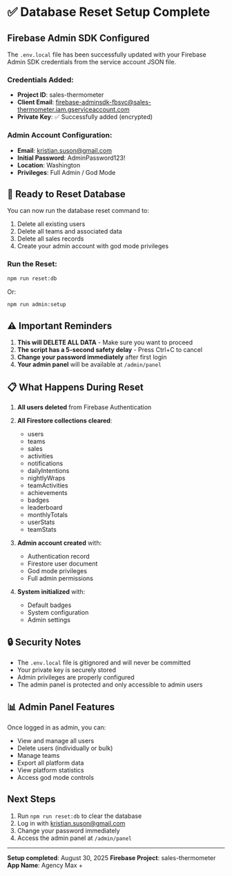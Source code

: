 # ✅ Database Reset Setup Complete

## Firebase Admin SDK Configured

The `.env.local` file has been successfully updated with your Firebase Admin SDK credentials from the service account JSON file.

### Credentials Added:
- **Project ID**: sales-thermometer
- **Client Email**: firebase-adminsdk-fbsvc@sales-thermometer.iam.gserviceaccount.com
- **Private Key**: ✅ Successfully added (encrypted)

### Admin Account Configuration:
- **Email**: kristian.suson@gmail.com
- **Initial Password**: AdminPassword123!
- **Location**: Washington
- **Privileges**: Full Admin / God Mode

## 🚀 Ready to Reset Database

You can now run the database reset command to:
1. Delete all existing users
2. Delete all teams and associated data
3. Delete all sales records
4. Create your admin account with god mode privileges

### Run the Reset:

```bash
npm run reset:db
```

Or:

```bash
npm run admin:setup
```

## ⚠️ Important Reminders

1. **This will DELETE ALL DATA** - Make sure you want to proceed
2. **The script has a 5-second safety delay** - Press Ctrl+C to cancel
3. **Change your password immediately** after first login
4. **Your admin panel** will be available at `/admin/panel`

## 📋 What Happens During Reset

1. **All users deleted** from Firebase Authentication
2. **All Firestore collections cleared**:
   - users
   - teams
   - sales
   - activities
   - notifications
   - dailyIntentions
   - nightlyWraps
   - teamActivities
   - achievements
   - badges
   - leaderboard
   - monthlyTotals
   - userStats
   - teamStats

3. **Admin account created** with:
   - Authentication record
   - Firestore user document
   - God mode privileges
   - Full admin permissions

4. **System initialized** with:
   - Default badges
   - System configuration
   - Admin settings

## 🔒 Security Notes

- The `.env.local` file is gitignored and will never be committed
- Your private key is securely stored
- Admin privileges are properly configured
- The admin panel is protected and only accessible to admin users

## 📊 Admin Panel Features

Once logged in as admin, you can:
- View and manage all users
- Delete users (individually or bulk)
- Manage teams
- Export all platform data
- View platform statistics
- Access god mode controls

## Next Steps

1. Run `npm run reset:db` to clear the database
2. Log in with kristian.suson@gmail.com
3. Change your password immediately
4. Access the admin panel at `/admin/panel`

---

**Setup completed**: August 30, 2025
**Firebase Project**: sales-thermometer
**App Name**: Agency Max +
